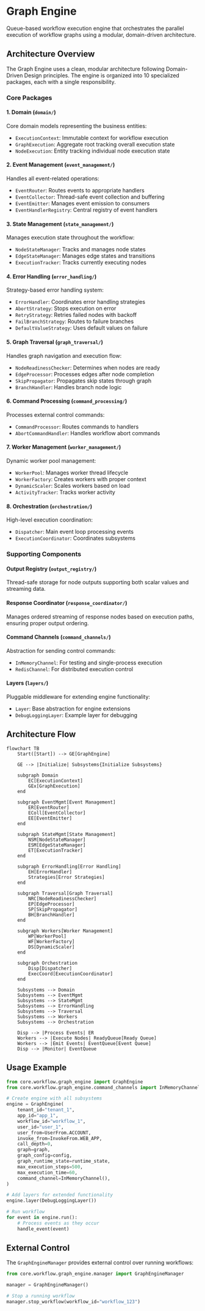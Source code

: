 # Graph Engine

Queue-based workflow execution engine that orchestrates the parallel execution of workflow graphs using a modular, domain-driven architecture.

## Architecture Overview

The Graph Engine uses a clean, modular architecture following Domain-Driven Design principles. The engine is organized into 10 specialized packages, each with a single responsibility.

### Core Packages

#### 1. **Domain** (`domain/`)

Core domain models representing the business entities:

- `ExecutionContext`: Immutable context for workflow execution
- `GraphExecution`: Aggregate root tracking overall execution state
- `NodeExecution`: Entity tracking individual node execution state

#### 2. **Event Management** (`event_management/`)

Handles all event-related operations:

- `EventRouter`: Routes events to appropriate handlers
- `EventCollector`: Thread-safe event collection and buffering
- `EventEmitter`: Manages event emission to consumers
- `EventHandlerRegistry`: Central registry of event handlers

#### 3. **State Management** (`state_management/`)

Manages execution state throughout the workflow:

- `NodeStateManager`: Tracks and manages node states
- `EdgeStateManager`: Manages edge states and transitions
- `ExecutionTracker`: Tracks currently executing nodes

#### 4. **Error Handling** (`error_handling/`)

Strategy-based error handling system:

- `ErrorHandler`: Coordinates error handling strategies
- `AbortStrategy`: Stops execution on error
- `RetryStrategy`: Retries failed nodes with backoff
- `FailBranchStrategy`: Routes to failure branches
- `DefaultValueStrategy`: Uses default values on failure

#### 5. **Graph Traversal** (`graph_traversal/`)

Handles graph navigation and execution flow:

- `NodeReadinessChecker`: Determines when nodes are ready
- `EdgeProcessor`: Processes edges after node completion
- `SkipPropagator`: Propagates skip states through graph
- `BranchHandler`: Handles branch node logic

#### 6. **Command Processing** (`command_processing/`)

Processes external control commands:

- `CommandProcessor`: Routes commands to handlers
- `AbortCommandHandler`: Handles workflow abort commands

#### 7. **Worker Management** (`worker_management/`)

Dynamic worker pool management:

- `WorkerPool`: Manages worker thread lifecycle
- `WorkerFactory`: Creates workers with proper context
- `DynamicScaler`: Scales workers based on load
- `ActivityTracker`: Tracks worker activity

#### 8. **Orchestration** (`orchestration/`)

High-level execution coordination:

- `Dispatcher`: Main event loop processing events
- `ExecutionCoordinator`: Coordinates subsystems

### Supporting Components

#### **Output Registry** (`output_registry/`)

Thread-safe storage for node outputs supporting both scalar values and streaming data.

#### **Response Coordinator** (`response_coordinator/`)

Manages ordered streaming of response nodes based on execution paths, ensuring proper output ordering.

#### **Command Channels** (`command_channels/`)

Abstraction for sending control commands:

- `InMemoryChannel`: For testing and single-process execution
- `RedisChannel`: For distributed execution control

#### **Layers** (`layers/`)

Pluggable middleware for extending engine functionality:

- `Layer`: Base abstraction for engine extensions
- `DebugLoggingLayer`: Example layer for debugging

## Architecture Flow

```mermaid
flowchart TB
    Start([Start]) --> GE[GraphEngine]
    
    GE --> |Initialize| Subsystems{Initialize Subsystems}
    
    subgraph Domain
        EC[ExecutionContext]
        GEx[GraphExecution]
    end
    
    subgraph EventMgmt[Event Management]
        ER[EventRouter]
        EColl[EventCollector]
        EE[EventEmitter]
    end
    
    subgraph StateMgmt[State Management]
        NSM[NodeStateManager]
        ESM[EdgeStateManager]
        ET[ExecutionTracker]
    end
    
    subgraph ErrorHandling[Error Handling]
        EH[ErrorHandler]
        Strategies[Error Strategies]
    end
    
    subgraph Traversal[Graph Traversal]
        NRC[NodeReadinessChecker]
        EP[EdgeProcessor]
        SP[SkipPropagator]
        BH[BranchHandler]
    end
    
    subgraph Workers[Worker Management]
        WP[WorkerPool]
        WF[WorkerFactory]
        DS[DynamicScaler]
    end
    
    subgraph Orchestration
        Disp[Dispatcher]
        ExecCoord[ExecutionCoordinator]
    end
    
    Subsystems --> Domain
    Subsystems --> EventMgmt
    Subsystems --> StateMgmt
    Subsystems --> ErrorHandling
    Subsystems --> Traversal
    Subsystems --> Workers
    Subsystems --> Orchestration
    
    Disp --> |Process Events| ER
    Workers --> |Execute Nodes| ReadyQueue[Ready Queue]
    Workers --> |Emit Events| EventQueue[Event Queue]
    Disp --> |Monitor| EventQueue
```

## Usage Example

```python
from core.workflow.graph_engine import GraphEngine
from core.workflow.graph_engine.command_channels import InMemoryChannel

# Create engine with all subsystems
engine = GraphEngine(
    tenant_id="tenant_1",
    app_id="app_1",
    workflow_id="workflow_1",
    user_id="user_1",
    user_from=UserFrom.ACCOUNT,
    invoke_from=InvokeFrom.WEB_APP,
    call_depth=0,
    graph=graph,
    graph_config=config,
    graph_runtime_state=runtime_state,
    max_execution_steps=500,
    max_execution_time=60,
    command_channel=InMemoryChannel(),
)

# Add layers for extended functionality
engine.layer(DebugLoggingLayer())

# Run workflow
for event in engine.run():
    # Process events as they occur
    handle_event(event)
```

## External Control

The `GraphEngineManager` provides external control over running workflows:

```python
from core.workflow.graph_engine.manager import GraphEngineManager

manager = GraphEngineManager()

# Stop a running workflow
manager.stop_workflow(workflow_id="workflow_123")
```
